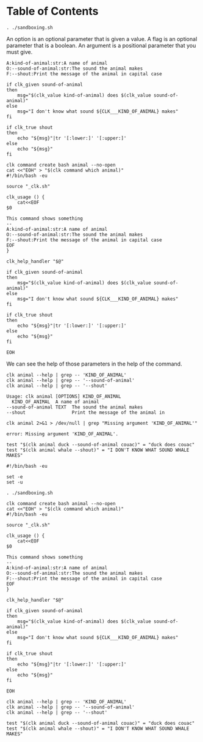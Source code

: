 
# Table of Contents



    . ./sandboxing.sh

An option is an optional parameter that is given a value. A flag is an optional
parameter that is a boolean. An argument is a positional parameter that you must
give.

    A:kind-of-animal:str:A name of animal
    O:--sound-of-animal:str:The sound the animal makes
    F:--shout:Print the message of the animal in capital case

    if clk_given sound-of-animal
    then
        msg="$(clk_value kind-of-animal) does $(clk_value sound-of-animal)"
    else
        msg="I don't know what sound ${CLK___KIND_OF_ANIMAL} makes"
    fi

    if clk_true shout
    then
        echo "${msg}"|tr '[:lower:]' '[:upper:]'
    else
        echo "${msg}"
    fi

    clk command create bash animal --no-open
    cat <<"EOH" > "$(clk command which animal)"
    #!/bin/bash -eu

    source "_clk.sh"

    clk_usage () {
        cat<<EOF
    $0

    This command shows something
    --
    A:kind-of-animal:str:A name of animal
    O:--sound-of-animal:str:The sound the animal makes
    F:--shout:Print the message of the animal in capital case
    EOF
    }

    clk_help_handler "$@"

    if clk_given sound-of-animal
    then
        msg="$(clk_value kind-of-animal) does $(clk_value sound-of-animal)"
    else
        msg="I don't know what sound ${CLK___KIND_OF_ANIMAL} makes"
    fi

    if clk_true shout
    then
        echo "${msg}"|tr '[:lower:]' '[:upper:]'
    else
        echo "${msg}"
    fi

    EOH

We can see the help of those parameters in the help of the command.

    clk animal --help | grep -- 'KIND_OF_ANIMAL'
    clk animal --help | grep -- '--sound-of-animal'
    clk animal --help | grep -- '--shout'

    Usage: clk animal [OPTIONS] KIND_OF_ANIMAL
      KIND_OF_ANIMAL  A name of animal
    --sound-of-animal TEXT  The sound the animal makes
    --shout                 Print the message of the animal in

    clk animal 2>&1 > /dev/null | grep "Missing argument 'KIND_OF_ANIMAL'"

    error: Missing argument 'KIND_OF_ANIMAL'.

    test "$(clk animal duck --sound-of-animal couac)" = "duck does couac"
    test "$(clk animal whale --shout)" = "I DON'T KNOW WHAT SOUND WHALE MAKES"

    #!/bin/bash -eu

    set -e
    set -u

    . ./sandboxing.sh

    clk command create bash animal --no-open
    cat <<"EOH" > "$(clk command which animal)"
    #!/bin/bash -eu

    source "_clk.sh"

    clk_usage () {
        cat<<EOF
    $0

    This command shows something
    --
    A:kind-of-animal:str:A name of animal
    O:--sound-of-animal:str:The sound the animal makes
    F:--shout:Print the message of the animal in capital case
    EOF
    }

    clk_help_handler "$@"

    if clk_given sound-of-animal
    then
        msg="$(clk_value kind-of-animal) does $(clk_value sound-of-animal)"
    else
        msg="I don't know what sound ${CLK___KIND_OF_ANIMAL} makes"
    fi

    if clk_true shout
    then
        echo "${msg}"|tr '[:lower:]' '[:upper:]'
    else
        echo "${msg}"
    fi

    EOH

    clk animal --help | grep -- 'KIND_OF_ANIMAL'
    clk animal --help | grep -- '--sound-of-animal'
    clk animal --help | grep -- '--shout'

    test "$(clk animal duck --sound-of-animal couac)" = "duck does couac"
    test "$(clk animal whale --shout)" = "I DON'T KNOW WHAT SOUND WHALE MAKES"
